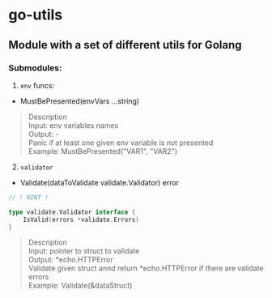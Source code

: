 # go-utils

## Module with a set of different utils for Golang

### Submodules:

1. `env` funcs:

* MustBePresented(envVars ...string)

> Description
> <br>
> Input: env variables names
> <br>
> Output: -
> <br>
> Panic if at least one given env variable is not presented
> <br>
> Example: MustBePresented("VAR1", "VAR2")

2. `validator`

* Validate(dataToValidate validate.Validator) error

```go
// ! HINT !

type validate.Validator interface {
	IsValid(errors *validate.Errors)
}
```

> Description
> <br>
> Input: pointer to struct to validate
> <br>
> Output: \*echo.HTTPError
> <br>
> Validate given struct annd return \*echo.HTTPError if there are validate errors
> <br>
> Example: Validate(&dataStruct)
